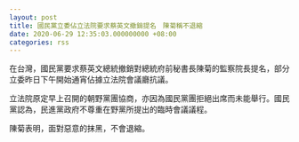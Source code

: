 ```yaml
---
layout: post
title: 國民黨立委佔立法院要求蔡英文撤銷提名　陳菊稱不退縮
date: 2020-06-29 12:35:03.000000000 +08:00
categories: rss
---
```


在台灣，國民黨要求蔡英文總統撤銷對總統府前秘書長陳菊的監察院長提名，部分立委昨日下午開始通宵佔據立法院會議廳抗議。

立法院原定早上召開的朝野黨團協商，亦因為國民黨團拒絕出席而未能舉行。國民黨認為，民進黨政府不尊重在野黨所提出的臨時會議議程。

陳菊表明，面對惡意的抹黑，不會退縮。
